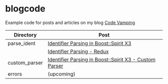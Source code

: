 # blogcode
Example code for posts and articles on my blog [Code Vamping](https://www.codevamping.com)

Directory | Post
----------|----
parse_ident| [Identifier Parsing in Boost::Spirit X3](https://www.codevamping.com/2018/09/identifier-parsing-in-boost-spirit-x3/)
           | [Identifier Parsing - Redux](https://www.codevamping.com/2018/09/identifier-parsing-redux/)
custom_parser | [Identifier Parsing in Boost::Spirit X3 - Custom Parser](https://www.codevamping.com/2018/09/identifier-parsing-in-boost-spirit-x3-custom-parser/)
errors  | (upcoming)

